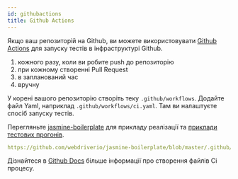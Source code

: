 ```yaml
---
id: githubactions
title: Github Actions
---
```


Якщо ваш репозиторій на Github, ви можете використовувати [Github Actions](https://docs.github.com/en/actions/getting-started-with-github-actions/about-github-actions#about-github-actions) для запуску тестів в інфраструктурі Github.

1. кожного разу, коли ви робите push до репозиторію
2. при кожному створенні Pull Request
3. в запланований час
4. вручну

У корені вашого репозиторію створіть теку `.github/workflows`. Додайте файл Yaml, наприклад `.github/workflows/ci.yaml`. Там ви налаштуєте спосіб запуску тестів.

Перегляньте [jasmine-boilerplate](https://github.com/webdriverio/jasmine-boilerplate/blob/master/.github/workflows/ci.yaml) для прикладу реалізації та [приклади тестових прогонів](https://github.com/webdriverio/jasmine-boilerplate/actions?query=workflow%3ACI).

```yaml reference
https://github.com/webdriverio/jasmine-boilerplate/blob/master/.github/workflows/ci.yaml
```

Дізнайтеся в [Github Docs](https://docs.github.com/en/actions/configuring-and-managing-workflows/configuring-a-workflow#creating-a-workflow-file) більше інформації про створення файлів Ci процесу.
